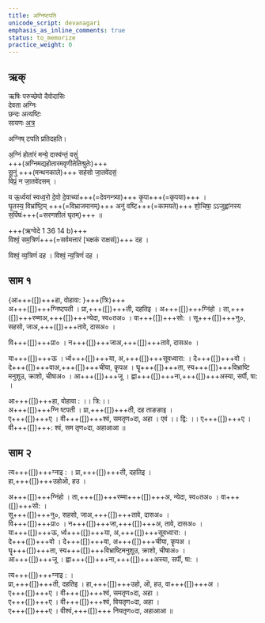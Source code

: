 ```yaml
---
title: अग्निष्टपति
unicode_script: devanagari
emphasis_as_inline_comments: true
status: to_memorize
practice_weight: 0
---
```


## ऋक्

ऋषिः  परुच्छेपो दैवोदासिः  
देवता  अग्निः  
छन्दः  अत्यष्टिः  
सायणः [अत्र](http://192.155.224.66/stage/rigveda-samhita/describe/rikMandala/001.127.001)

अग्निष् टपति प्रतिदहति।

अ॒ग्निं होता॑रं मन्ये॒ दास्व॑न्तं॒ वसुं॑  
+++(अग्निमद्यहोतारमवृणीतेतिश्रुतेः)+++  
सू॒नुं +++(मन्थनकाले)+++ सह॑सो जा॒तवे॑दसं॒  
विप्रं॒ न जा॒तवे॑दसम् ।

य ऊ॒र्ध्वया॑ स्वध्व॒रो दे॒वो दे॒वाच्या॑+++(=देवगन्त्र्या)+++ कृ॒पा+++(=कृपया)+++ ।  
घृ॒तस्य॒ विभ्रा॑ष्टि॒म् +++(=विभ्राजमानम्)+++ अनु॑ वष्टि+++(=कामयते)+++ शो॒चिषा॒ ऽऽजुह्वा॑नस्य स॒र्पिषः॑+++(=सरणशीलं घृतम्)+++ ॥

+++(ऋग्वेदे 1 36 14 b)+++  
विश्वं॒ सम॒त्रिणं॑+++(=सर्वमत्तारं [भक्षकं राक्षसं])+++ दह ।

विश्वं॒ व्य॒त्रिणं॑ दह ।
विश्वं॒ न्य॒त्रिणं॑ दह ।

## साम १
<div class="audioEmbed"  caption="रामानुजार्यः 1974 " src="https://archive.org/download/jaiminIya-sAma-gAna-paravastu-tradition-rAmAnuja/agniM-hotAram-1.mp3"></div>
<div class="audioEmbed"  caption="गोपालार्यः 2015  " src="https://archive.org/download/jaiminIya-sAma-gAna-paravastu-tradition-gopAla-2015/agniM-hotAram-1.mp3"></div>

{आ+++([])+++हा, वोहावा: }+++(त्रिः)+++  
अ+++([])+++ग्निष्टपती । प्रा,+++([])+++ती, दहतिइ । अ+++([])+++ग्निंहो । ता,+++([])+++रम्माअ,+++([])+++न्येदा, स्व०तअ० । वा+++([])+++सो: । सू+++([])+++नु०, सहसो, जाअ,+++([])+++तावे, दासअ० । 

वि+++([])+++प्रा० । न+++([])+++जाअ,+++([])+++तावे, दासअ० ।

या+++([])+++ऊ । र्ध्व+++([])+++या, अ,+++([])+++सूवध्वारा: । दे+++([])+++वो । दे+++([])+++वाअ,+++([])+++चीया, कॄपअ । घॄ+++([])+++ता, स्य+++([])+++विभ्राष्टि मनुशूउ, क्राशो, चीषाअ० ।  आ+++([])+++जू । ह्वा+++([])+++ना,+++([])+++अस्या, सर्पी, षा: ।

आ+++([])+++हा, वोहावा : ।। त्रि:।।  
अ+++([])+++ग्नि ष्टपती । प्रा,+++([])+++ती, दह ताङङाइ ।  
ए+++([])+++ए । वी+++([])+++श्वं, समतृण०दा, अहा । एवं ।। द्वि: ।। 
ए+++([])+++ए । वी+++([])+++: श्वं, सम तृण०दा, अहाआआ  ॥

## साम २
<div class="audioEmbed"  caption="रामानुजार्यः 1974 " src="https://archive.org/download/jaiminIya-sAma-gAna-paravastu-tradition-rAmAnuja/agniM-hotAram-2.mp3"></div>
<div class="audioEmbed"  caption="गोपालार्यः 2015  " src="https://archive.org/download/jaiminIya-sAma-gAna-paravastu-tradition-gopAla-2015/agniM-hotAram-2.mp3"></div>

त्य+++([])+++ग्नाइ : । प्रा,+++([])+++ती, दहतिइ ।  
हा,+++([])+++उहोऒ, हउ ।  

अ+++([])+++ग्निंहो । ता,+++([])+++रम्मा+++([])+++अ, न्येदा, स्व०तअ० । वा+++([])+++सो: ।  
सू+++([])+++नु०, सहसो, जाअ,+++([])+++तावे, दासअ० ।  
वि+++([])+++प्रा० । न+++([])+++जा,+++([])+++अ, तावे, दासअ० ।  
या+++([])+++ऊ, र्ध्व+++([])+++या, अ,+++([])+++सूवध्वारा: ।  
दे+++([])+++वो । दे+++([])+++वा, अ+++([])+++चीया, कॄपअ ।  
घॄ+++([])+++ता, स्य+++([])+++विभ्राष्टिमनुशूउ, क्राशो, चीषाअ० ।  
आ+++([])+++जू । ह्वा+++([])+++ना,+++([])+++अस्या, सर्पी, षा: ।

त्य+++([])+++ग्नाइ : ।  
प्रा,+++([])+++ती, दहतिइ । हा,+++([])+++उहो, ऒ, हउ, वा+++([])+++अ ।  
ए+++([])+++ए ।  वी+++([])+++श्वं, समतृण०दा, अहा ।  
ए+++([])+++ए । वी+++([])+++श्वं, वियतृण०दा, अहा ।  
ए+++([])+++ए । वीश्वं,+++([])+++ नियतृण०दा, अहाआआ ॥

